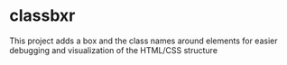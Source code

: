 # classbxr
This project adds a box and the class names around elements for easier debugging and visualization of the HTML/CSS structure
